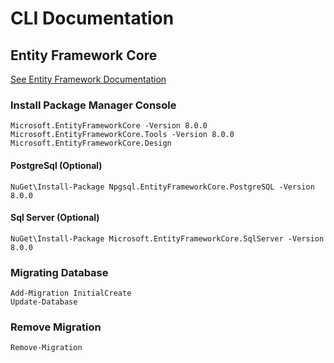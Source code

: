 # CLI Documentation

## Entity Framework Core 

[See Entity Framework Documentation](https://learn.microsoft.com/en-us/ef/core/)


### Install Package Manager Console

```
Microsoft.EntityFrameworkCore -Version 8.0.0
Microsoft.EntityFrameworkCore.Tools -Version 8.0.0
Microsoft.EntityFrameworkCore.Design
```


#### PostgreSql (Optional)

```
NuGet\Install-Package Npgsql.EntityFrameworkCore.PostgreSQL -Version 8.0.0
```


#### Sql Server (Optional)

```
NuGet\Install-Package Microsoft.EntityFrameworkCore.SqlServer -Version 8.0.0
```


### Migrating Database

```
Add-Migration InitialCreate
Update-Database
```

### Remove Migration
```
Remove-Migration
```